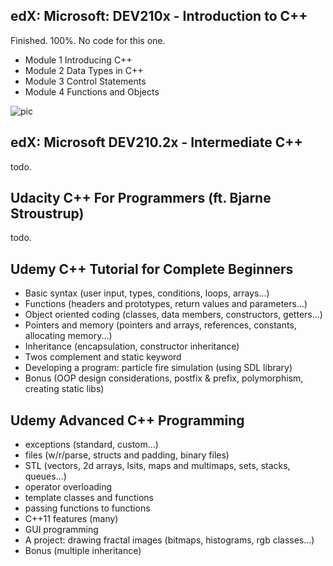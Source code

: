 ## edX: Microsoft: DEV210x - Introduction to C++
Finished. 100%. No code for this one.

- Module 1 Introducing C++
- Module 2 Data Types in C++
- Module 3 Control Statements
- Module 4 Functions and Objects

![pic](https://i.imgur.com/LHUlM6L.png)

## edX: Microsoft DEV210.2x - Intermediate C++
todo.

## Udacity C++ For Programmers (ft. Bjarne Stroustrup)
todo.

## Udemy C++ Tutorial for Complete Beginners

- Basic syntax (user input, types, conditions, loops, arrays...)
- Functions (headers and prototypes, return values and parameters...)
- Object oriented coding (classes, data members, constructors, getters...)
- Pointers and memory (pointers and arrays, references, constants, allocating memory...)
- Inheritance (encapsulation, constructor inheritance)
- Twos complement and static keyword
- Developing a program: particle fire simulation (using SDL library)
- Bonus (OOP design considerations, postfix & prefix, polymorphism, creating static libs)

## Udemy Advanced C++ Programming

- exceptions (standard, custom...)
- files (w/r/parse, structs and padding, binary files)
- STL (vectors, 2d arrays, lsits, maps and multimaps, sets, stacks, queues...)
- operator overloading
- template classes and functions
- passing functions to functions
- C++11 features (many)
- GUI programming
- A project: drawing fractal images (bitmaps, histograms, rgb classes...)
- Bonus (multiple inheritance)